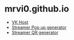 # mrvi0.github.io 
 
 - [VK Host](https://mrvi0.github.io/utilities/vkhost/index.html)
 - [Streamer Pop up generator](https://mrvi0.github.io/utilities/stream-qr/index.html)
 - [Streamer QR generator](https://mrvi0.github.io/utilities/stream-popup/index.html)

